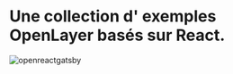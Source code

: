 # Une collection d' exemples OpenLayer basés sur React.

![openreactgatsby](https://user-images.githubusercontent.com/44428775/60974218-ff140700-a329-11e9-9452-70a0182a94fe.gif)
